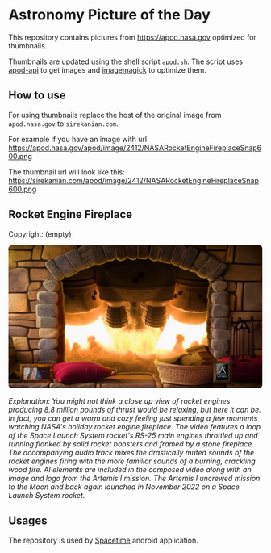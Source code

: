 # Astronomy Picture of the Day

This repository contains pictures from https://apod.nasa.gov optimized for thumbnails.

Thumbnails are updated using the shell script [`apod.sh`](apod.sh). The script
uses [apod-api](https://github.com/nasa/apod-api) to get images and [imagemagick](https://imagemagick.org) to
optimize them.

## How to use

For using thumbnails replace the host of the original image from `apod.nasa.gov` to `sirekanian.com`.

For example if you have an image with url:<br>
https://apod.nasa.gov/apod/image/2412/NASARocketEngineFireplaceSnap600.png

The thumbnail url will look like this:<br>
https://sirekanian.com/apod/image/2412/NASARocketEngineFireplaceSnap600.png

## Rocket Engine Fireplace

Copyright: (empty)

[![the picture of the day][1]][2]

_Explanation: You might not think a close up view of rocket engines producing 8.8 million pounds of thrust would be relaxing, but here it can be. In fact, you can get a warm and cozy feeling just spending a few moments watching NASA's holiday rocket engine fireplace. The video features a loop of the Space Launch System rocket's RS-25 main engines throttled up and running flanked by solid rocket boosters and framed by a stone fireplace. The accompanying audio track mixes the drastically muted sounds of the rocket engines firing with the more familiar sounds of a burning, crackling wood fire. AI elements are included in the composed video along with an image and logo from the Artemis I mission. The Artemis I uncrewed mission to the Moon and back again launched in November 2022 on a Space Launch System rocket._

## Usages

The repository is used by [Spacetime][3] android application.

[1]: image/2412/NASARocketEngineFireplaceSnap600.png

[2]: https://apod.nasa.gov/apod/image/2412/NASARocketEngineFireplaceSnap600.png

[3]: https://github.com/sirekanian/spacetime

